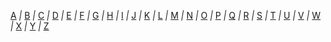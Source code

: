 [A](A) *|*
[B](B) *|*
[C](C) *|*
[D](D) *|*
[E](E) *|*
[F](F) *|*
[G](G) *|*
[H](H) *|*
[I](I) *|*
[J](J) *|*
[K](K) *|*
[L](L) *|*
[M](M) *|*
[N](N) *|*
[O](O) *|*
[P](P) *|*
[Q](Q) *|*
[R](R) *|*
[S](S) *|*
[T](T) *|*
[U](U) *|*
[V](V) *|*
[W](W) *|*
[X](X) *|*
[Y](Y) *|*
[Z](Z)


